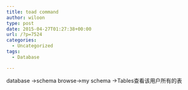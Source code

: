 ```yaml
---
title: toad command
author: wiloon
type: post
date: 2015-04-27T01:27:38+00:00
url: /?p=7524
categories:
  - Uncategorized
tags:
  - Database

---
```

database ->schema browse->my schema ->Tables查看该用户所有的表
